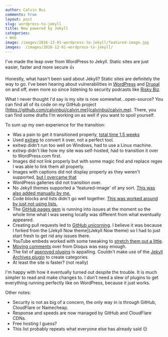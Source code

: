 ```yaml
---
author: Calvin Bui
comments: true
layout: post
slug: wordpress-to-jekyll
title: Now powered by Jekyll
categories:
- Web
image: /images/2016-12-01-wordpress-to-jekyll/featured-image.jpg
images:  /images/2016-12-01-wordpress-to-jekyll/
---
```


I've made the leap over from WordPress to Jekyll. Static sites are just easier, faster and more secure :thumbsup:

<!-- more -->

Honestly, what hasn't been said about Jekyll? Static sites are definitely the way to go. I've been hearing about vulnerabilities in [WordPress](https://wpvulndb.com/) and [Drupal](https://www.drupal.org/security) on and off, even more so since listening to security podcasts like [Risky Biz](http://risky.biz/).

What I never thought I'd say is my site is now somewhat...open-source? You can find all of its code on my GitHub project [https://github.com/calvinbui/calvin.me](calvinbui/calvin.me). There, you can find some drafts I'm working on as well if you want to spoil yourself.

To sum up my own experience for the transition:

* Was a pain to get it transitioned properly, [total time 1.5 weeks](https://github.com/calvinbui/calvin.me/graphs/commit-activity)
* Used [exitwp](https://github.com/thomasf/exitwp) to convert it over, not a perfect tool.
* exitwp didn't run too well on Windows, had to use a Linux machine.
* exitwp didn't like how my site was self-hosted, had to transition it over to WordPress.com first.
* Images did not link properly but with some magic find and replace regex I was able to link them all properly.
* Images with captions did not display properly as they weren't supported, [but I overcame that](https://github.com/calvinbui/calvin.me/commits/master/_includes/caption.html)
* WordPress galleries did not transition over.
* No Jekyll themes supported a 'featured-image' of any sort. [This was also added manually by me.](https://github.com/calvinbui/calvin.me/commit/0d674dc8ac464c9e648d29ddbc69412f1db12651)
* Code blocks and lists didn't go well together. [This was worked around by just not using lists.](https://github.com/calvinbui/calvin.me/commit/72755d82330af82a411cf3bbd6d117d1514c5d5f)
* The [GitHub pages gem](https://github.com/github/pages-gem) is running into issues at the moment so the whole time what I was seeing locally was different from what eventually appeared.
* Creating pull requests led to [GitHub unicorning](https://github.com/503.html). I believe it was because I forked from the [Jekyll Now theme](Jekyll Now theme) so I had to just start fresh to get rid any issues there.
* YouTube embeds worked with some tweaking to [stretch them out a little](https://benmarshall.me/responsive-iframes/).
* [Moving comments](https://help.disqus.com/customer/portal/articles/466255-importing-comments-from-wordpress) over from Disqus was easy enough.
* The list of [approved plugins](https://pages.github.com/versions/) is appalling. Couldn't make use of the [Jekyll Archives plugin](https://github.com/jekyll/jekyll-archives) to create categories.
* At least the site is faster? \(not really\)

I'm happy with how it eventually turned out despite the trouble. It is much simpler to read and make changes to. I don't need a slew of plugins to get everything running perfectly like on WordPress, because it just works.

Other notes:

* Security is not as big of a concern, the only way in is through GitHub, CloudFlare or Namecheap.
* Response and speeds are now managed by GitHub and CloudFlare CDNs.
* Free hosting I guess?
* This list probably repeats what everyone else has already said :pensive:
